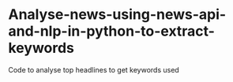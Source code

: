 # Analyse-news-using-news-api-and-nlp-in-python-to-extract-keywords
Code to analyse top headlines to get keywords used
